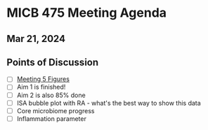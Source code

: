 # MICB 475 Meeting Agenda

## Mar 21, 2024

## Points of Discussion

- [ ] [Meeting 5 Figures](https://docs.google.com/presentation/d/1OCKwRm5xAVuu77s79gBx3sdyREO051V91ngdQTUaMPs/edit#slide=id.p)
- [ ] Aim 1 is finished!
- [ ] Aim 2 is also 85% done
- [ ] ISA bubble plot with RA - what's the best way to show this data
- [ ] Core microbiome progress
- [ ] Inflammation parameter
